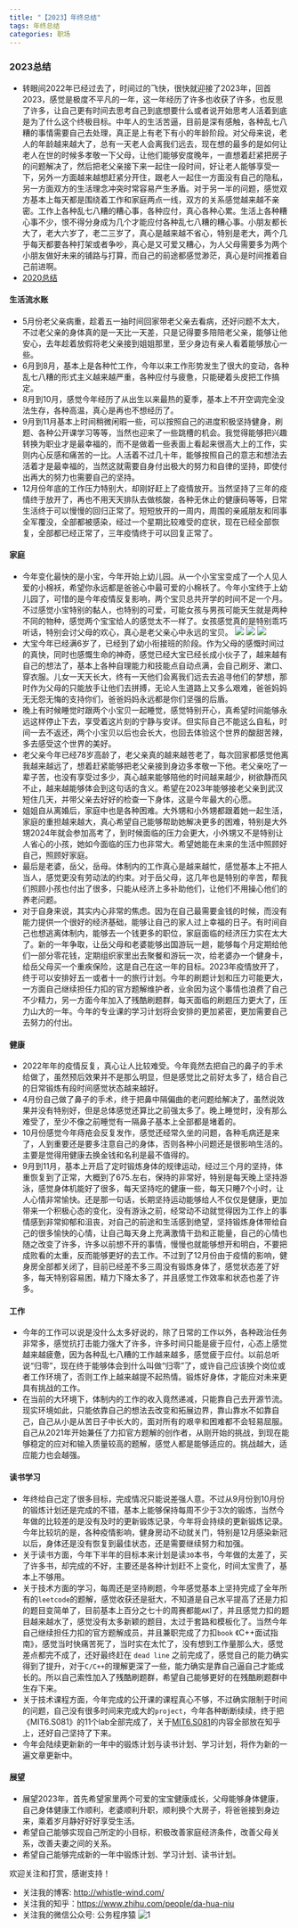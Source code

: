 ```yaml
---
title: "【2023】年终总结"
tags: 年终总结
categories: 职场
---
```


### 2023总结
+ 转眼间2022年已经过去了，时间过的飞快，很快就迎接了2023年，回首2023，感觉是极度不平凡的一年，这一年经历了许多也收获了许多，也反思了许多，让自己更有时间去思考自己到底想要什么或者说开始思考人活着到底是为了什么这个终极目标。中年人的生活苦逼，目前是深有感触，各种乱七八糟的事情需要自己去处理，真正是上有老下有小的年龄阶段。对父母来说，老人的年龄越来越大了，总有一天老人会离我们远去，现在想的最多的是如何让老人在世的时候多孝敬一下父母，让他们能够安度晚年，一直想着赶紧把房子的问题解决了，然后把老父亲接下来一起住一段时间，好让老人能够享受一下，另外一方面越来越想赶紧分开住，跟老人一起住一方面没有自己的隐私，另一方面双方的生活理念冲突时常容易产生矛盾。对于另一半的问题，感觉双方基本上每天都是围绕着工作和家庭两点一线，双方的关系感觉越来越不亲密。工作上各种乱七八糟的糟心事，各种应付，真心各种心累。生活上各种糟心事不少，恨不得分身成为几个才能应付各种乱七八糟的糟心事。小朋友都长大了，老大六岁了，老二三岁了，真心是越来越不省心，特别是老大，两个几乎每天都要各种打架或者争吵，真心是又可爱又糟心，为人父母需要多为两个小朋友做好未来的铺路与打算，而自己的前途都感觉渺茫，真心是时间推着自己前进啊。
+ [2020总结](http://whistle-wind.com/2022/11/20/%E4%B8%AA%E4%BA%BA%E9%97%B2%E8%B0%88/79/)
#### 生活流水账
+ 5月份老父亲病重，趁着五一抽时间回家带老父亲去看病，还好问题不太大，不过老父亲的身体真的是一天比一天差，只是记得要多陪陪老父亲，能够让他安心，去年趁着放假将老父亲接到姐姐那里，至少身边有亲人看着能够放心一些。
+ 6月到8月，基本上是各种忙工作，今年以来工作形势发生了很大的变动，各种乱七八糟的形式主义越来越严重，各种应付与疲惫，只能硬着头皮把工作搞定。
+ 8月到10月，感觉今年经历了从出生以来最热的夏季，基本上不开空调完全没法生存，各种高温，真心是再也不想经历了。
+ 9月到11月基本上时间稍微闲暇一些，可以按照自己的进度积极坚持健身，刷题、各种公开课学习等等，当然也迎来了一些跳槽的机会。我觉得能够把兴趣转换为职业才是最幸福的，而不是做着一些表面上看起来很高大上的工作，实则内心反感和痛苦的一比。人活着不过几十年，能够按照自己的意志和想法去活着才是最幸福的，当然这就需要自身付出极大的努力和自律的坚持，即使付出再大的努力也需要自己的坚持。
+ 12月份年底的工作压力特别大，却刚好赶上了疫情放开。当然坚持了三年的疫情终于放开了，再也不用天天排队去做核酸，各种无休止的健康码等等，日常生活终于可以慢慢的回归正常了。短短放开的一周内，周围的亲戚朋友和同事全军覆没，全部都被感染，经过一个星期比较难受的症状，现在已经全部恢复，全部都已经正常了，三年疫情终于可以回复正常了。
#### 家庭
+ 今年变化最快的是小宝，今年开始上幼儿园。从一个小宝宝变成了一个人见人爱的小棉袄，希望你永远都是爸爸心中最可爱的小棉袄了。今年小宝终于上幼儿园了，可惜的是今年疫情反复影响，两个宝贝总共开学的时间不足一个月。不过感觉小宝特别的黏人，也特别的可爱，可能女孩与男孩可能天生就是两种不同的物种，感觉两个宝宝给人的感觉太不一样了。女孩感觉真的是特别乖巧听话，特别会讨父母的欢心，真心是老父亲心中永远的宝贝。
![](https://raw.githubusercontent.com/mike-box/pic/main/202301021303668.jpg)
![](https://raw.githubusercontent.com/mike-box/pic/main/202301021305700.jpg)
![](https://raw.githubusercontent.com/mike-box/pic/main/202301021305687.jpg)
+ 大宝今年已经满6岁了，已经到了幼小衔接班的阶段。作为父母的感慨时间过的真快，同时也感慨生命的神奇，感觉已经大宝已经长成小伙子了，越来越有自己的想法了，基本上各种自理能力和技能点自动点满，会自己刷牙、漱口、穿衣服。儿女一天天长大，终有一天他们会离我们远去去追寻他们的梦想，那时作为父母的只能放手让他们去拼搏，无论人生道路上又多么艰难，爸爸妈妈无无怨无悔的支持你们，爸爸妈妈永远都是你们坚强的后盾。
+ 晚上有时候睡觉时跟两个小宝贝一起睡觉，感觉特别开心，真希望时间能够永远这样停止下去，享受着这片刻的宁静与安详。但实际自己不能这么自私，时间一去不返还，两个小宝贝以后也会长大，也回去体验这个世界的酸甜苦辣，多去感受这个世界的美好。
+ 老父亲今年已经78岁高龄了，老父亲真的越来越苍老了，每次回家都感觉他离我越来越远了，想着赶紧能够把老父亲接到身边多孝敬一下他。老父亲吃了一辈子苦，也没有享受过多少，真心越来能够陪他的时间越来越少，树欲静而风不止，越来越能够体会到这句话的含义。希望在2023年能够接老父亲到武汉短住几天，并带父亲去好好的检查一下身体，这是今年最大的心愿。
+ 姐姐自从离婚后，家庭中也是各种困难。大外甥和小外甥都跟着她一起生活，家庭的重担越来越大，真心希望自己能够帮助她解决更多的困难，特别是大外甥2024年就会参加高考了，到时候面临的压力会更大，小外甥又不是特别让人省心的小孩，她如今面临的压力也非常大。希望她能在未来的生活中照顾好自己，照顾好家庭。
+ 最后是老婆，岳父，岳母。体制内的工作真心是越来越忙，感觉基本上不把人当人，感觉更没有劳动法的约束。对于岳父母，这几年也是特别的辛苦，帮我们照顾小孩也付出了很多，只能从经济上多补助他们，让他们不用操心他们的养老问题。
+ 对于自身来说，其实内心非常的焦虑。因为在自己最需要金钱的时候，而没有能力提供一个很好的经济基础，能够让自己的家人过上幸福的日子。有时间自己也想逃离体制内，能够去一个钱更多的职位，家庭面临的经济压力实在太大了。新的一年争取，让岳父母和老婆能够出国游玩一趟，能够每个月定期给他们一部分零花钱，定期组织家里出去聚餐和游玩一次，给老婆办一个健身卡，给岳父母买一个重疾保险，这是自己在这一年的目标。2023年疫情放开了，终于可以安排好五一或者十一的旅行计划。今年的刷题计划和压力可能更大，一方面自己继续担任力扣的官方题解维护者，业余因为这个事情也浪费了自己不少精力，另一方面今年加入了残酷刷题群，每天面临的刷题压力更大了，压力山大的一年。今年的专业课的学习计划将会安排的更加紧密，更加需要自己去努力的付出。

#### 健康
+ 2022年年的疫情反复，真心让人比较难受。今年竟然去把自己的鼻子的手术给做了，虽然预后效果并不是那么明显，但是感觉比之前好太多了，结合自己的日常锻炼有段时间感觉状态越来越好。
+ 4月份自己做了鼻子的手术，终于把鼻中隔偏曲的老问题给解决了，虽然说效果并没有特别好，但是总体感觉还算比之前强太多了。晚上睡觉时，没有那么难受了，至少不像之前睡觉有一隔鼻子基本上全部都是堵着的。
+ 10月份感觉今年痔疮会反复发作，感觉还经常久坐的问题，各种毛病还是来了，人到重要还是要多注意自己的身体，否则各种小问题还是很影响生活的。主要是觉得用健康去换金钱和名利是最不值得的。
+ 9月到11月，基本上开启了定时锻炼身体的规律运动，经过三个月的坚持，体重恢复到了正常，大概到了675.左右，保持的非常好，特别是每天晚上坚持游泳，感觉身体机能好了很多，每天坚持吃的健康一些，每天只睡7个小时，让人心情非常愉快。还是那一句话，长期坚持运动能够给人不仅仅是健康，更加带来一个积极心态的变化，没有游泳之前，经常动不动就觉得因为工作上的事情感到非常抑郁和沮丧，对自己的前途和生活感到绝望，坚持锻炼身体带给自己的很多愉快的心情，让自己每天身上充满激情干劲和正能量，自己的心情也随之改变了许多，许多以前想不开的事情，慢慢也就能够想开和明白，不要把成败看的太重，反而能够更好的去工作。不过到了12月份由于疫情的影响，健身房全部都关闭了，目前已经差不多三周没有锻炼身体了，感觉状态差了好多，每天特别容易困，精力下降太多了，并且感觉工作效率和状态也差了许多。

#### 工作
+ 今年的工作可以说是没什么太多好说的，除了日常的工作以外，各种政治任务非常多，感觉抗打击能力强大了许多，许多时间只能是疲于应付，心态上感觉越来越疲惫，因为各种乱七八糟的工作越来越多，感觉疲于应付。以前总听说“归零”，现在终于能够体会到什么叫做“归零”了，或许自己应该换个岗位或者工作环境了，否则工作上越来越提不起热情。锻炼好身体，才能应对未来更具有挑战的工作。
+ 在当前的大环境下，体制内的工作的收入竟然递减，只能靠自己去开源节流。现实环境如此，只能依靠自己的想法去改变和拓展边界，靠山靠水不如靠自己，自己从小是从苦日子中长大的，面对所有的艰辛和困难都不会轻易屈服。自己从2021年开始兼任了力扣官方题解的创作者，从刚开始的挑战，到现在能够稳定的应对和输入质量较高的题解，感觉人都是能够适应的。挑战越大，适应能力也会越强。
  
#### 读书学习
+ 年终给自己定了很多目标，完成情况只能说差强人意。不过从9月份到10月份的锻炼计划还是完成的不错，基本上能够保持每周不少于3次的锻炼，当然今年做的比较差的是没有及时的更新锻炼记录，今年将会持续的更新锻炼记录。今年比较坑的是，各种疫情影响，健身房动不动就关门，特别是12月感染新冠以后，身体还是没有恢复到最佳状态，还是需要继续努力和加强。
+ 关于读书方面，今年下半年的目标本来计划是读`30`本书，今年做的太差了，买了许多书，却完成的不好，主要还是各种计划赶不上变化，时间太宝贵了，基本上不够用。
+ 关于技术方面的学习，每周还是坚持刷题，今年感觉基本上坚持完成了全年所有的`leetcode`的题解，感觉收获还是挺大，不知道是自己水平提高了还是力扣的题目变简单了，目前基本上百分之七十的周赛都能`AK`l了，并且感觉力扣的题目越来越水了，感觉没有太多新颖的题目，太过于套路和模板化了。当然今年自己继续担任力扣的官方题解成员，并且兼职完成了力扣`book` 《C++面试指南》，感觉当时快痛苦死了，当时实在太忙了，没有想到工作量那么大，感觉差点都完不成了，还好最终赶在 `dead line` 之前完成了，感觉自己的能力确实得到了提升，对于`C/C++`的理解更深了一些，能力确实是靠自己逼自己才能成长的。所以自己索性加入了残酷刷题群，希望自己能够更好的在残酷刷题群中生存下来。
+ 关于技术课程方面，今年完成的公开课的课程真心不够，不过确实限制于时间的问题，自己没有很多时间来完成大的`project`，今年各种断断续续，终于把 《MIT6.S081》的11个lab全部完成了，关于[MIT6.S081](https://www.zhihu.com/column/c_1385344375300390912)的内容全部放在知乎上，还好自己坚持了下来。
+ 今年会陆续更新新的一年中的锻炼计划与读书计划、学习计划，将作为新的一遍文章更新中。
  
#### 展望
+ 展望2023年，首先希望家里两个可爱的宝宝健康成长，父母能够身体健康，自己身体健康工作顺利，老婆顺利升职，顺利换个大房子，将爸爸接到身边来，乘着岁月静好好好享受生活。
+ 希望自己能够实现自己所定的小目标，积极改善家庭经济条件，改善父母关系，改善夫妻之间的关系。
+ 希望自己能够完成新的一年中锻炼计划、学习计划、读书计划。

欢迎关注和打赏，感谢支持！
+ 关注我的博客: http://whistle-wind.com/
+ 关注我的知乎：https://www.zhihu.com/people/da-hua-niu
+ 关注我的微信公众号: 公务程序猿
![1](https://raw.githubusercontent.com/mike-box/pic/main/202210080853104.png)

